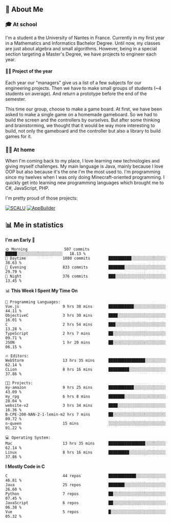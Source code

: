 ## 👀 About Me

### 🎓 At school

I'm a student a the University of Nantes in France. Currently in my first year in a Mathematics and Informatics Bachelor Degree. Until now, my classes are just about algebra and small algorithms. However, being in a special section targeting a Master's Degree, we have projects to engineer each year. 

#### 🔧🔬 Project of the year

Each year our "managers" give us a list of a few subjects for our engineering projects. Then we have to make small groups of students (~4 students on average). And return a prototype before the end of the semester.

This time our group, choose to make a game board. At first, we have been asked to make a single game on a homemade gameboard. So we had to build the screen and the controllers by ourselves. 
But after some thinking and brainstorming, we thought that it would be way more interesting to build, not only the gameboard and the controller but also a library to build games for it.

### 👨‍💻 At home

When I'm coming back to my place, I love learning new technologies and giving myself challenges. My main language is Java, mainly because I love OOP but also because it's the one I'm the most used to. I'm programming since my twelves when I was only doing Minecraft-oriented programming.  I quickly get into learning new programming languages which brought me to C#, JavaScript, PHP. 

I'm pretty proud of those projects:

[![SCALU](https://github-readme-stats.vercel.app/api/pin?username=renardfute&repo=SCALU)](https://github.com/renardfute/scalu)
[![AppBuilder](https://github-readme-stats.vercel.app/api/pin?username=pulsedev2&repo=AppBuilder)](https://github.com/pulsedev2/AppBuilder)

## 📊 Me in statistics
<!--START_SECTION:waka-->
**I'm an Early 🐤** 

```text
🌞 Morning                507 commits         █████░░░░░░░░░░░░░░░░░░░░   18.13 % 
🌆 Daytime                1080 commits        ██████████░░░░░░░░░░░░░░░   38.63 % 
🌃 Evening                833 commits         ███████░░░░░░░░░░░░░░░░░░   29.79 % 
🌙 Night                  376 commits         ███░░░░░░░░░░░░░░░░░░░░░░   13.45 % 
```


📊 **This Week I Spent My Time On** 

```text
💬 Programming Languages: 
Vue.js                   9 hrs 38 mins       ███████████░░░░░░░░░░░░░░   44.11 % 
ObjectiveC               3 hrs 30 mins       ████░░░░░░░░░░░░░░░░░░░░░   16.01 % 
C                        2 hrs 54 mins       ███░░░░░░░░░░░░░░░░░░░░░░   13.28 % 
TypeScript               2 hrs 7 mins        ██░░░░░░░░░░░░░░░░░░░░░░░   09.71 % 
JSON                     1 hr 20 mins        ██░░░░░░░░░░░░░░░░░░░░░░░   06.15 % 

🔥 Editors: 
WebStorm                 13 hrs 35 mins      ████████████████░░░░░░░░░   62.14 % 
CLion                    8 hrs 16 mins       █████████░░░░░░░░░░░░░░░░   37.86 % 

🐱‍💻 Projects: 
my-amazon                9 hrs 25 mins       ███████████░░░░░░░░░░░░░░   43.09 % 
my_rpg                   6 hrs 8 mins        ███████░░░░░░░░░░░░░░░░░░   28.04 % 
website-v2               3 hrs 34 mins       ████░░░░░░░░░░░░░░░░░░░░░   16.36 % 
B-CPE-200-NAN-2-1-lemin-m2 hrs 7 mins        ██░░░░░░░░░░░░░░░░░░░░░░░   09.72 % 
n-queen                  15 mins             ░░░░░░░░░░░░░░░░░░░░░░░░░   01.22 % 

💻 Operating System: 
Mac                      13 hrs 35 mins      ████████████████░░░░░░░░░   62.14 % 
Linux                    8 hrs 16 mins       █████████░░░░░░░░░░░░░░░░   37.86 % 
```

**I Mostly Code in C** 

```text
C                        44 repos            ████████████░░░░░░░░░░░░░   46.81 % 
Java                     25 repos            ███████░░░░░░░░░░░░░░░░░░   26.60 % 
Python                   7 repos             ██░░░░░░░░░░░░░░░░░░░░░░░   07.45 % 
JavaScript               6 repos             ██░░░░░░░░░░░░░░░░░░░░░░░   06.38 % 
Vue                      5 repos             █░░░░░░░░░░░░░░░░░░░░░░░░   05.32 % 
```




<!--END_SECTION:waka-->
